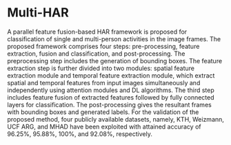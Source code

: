 # Multi-HAR

A parallel feature fusion-based HAR framework is proposed for classification of single and multi-person activities in the image frames. The proposed framework comprises four steps: pre-processing, feature extraction, fusion and classification, and post-processing. The preprocessing step includes the generation of bounding boxes. The feature extraction step is further divided into two modules: spatial feature extraction module and temporal feature extraction module, which extract spatial and temporal features from input images simultaneously and independently using attention modules and DL algorithms. The third step includes feature fusion of extracted features followed by fully connected layers for classification. The post-processing gives the resultant frames with bounding boxes and generated labels. For the validation of the proposed method, four publicly available datasets, namely, KTH, Weizmann, UCF ARG, and MHAD have been exploited with attained accuracy of 96.25%, 95.88%, 100%, and 92.08%, respectively. 
